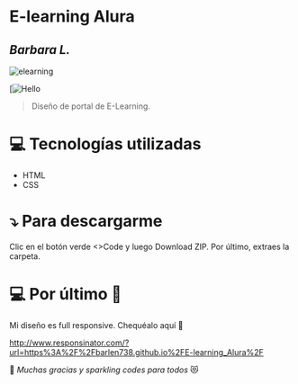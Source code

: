 # E-learning Alura
## _Barbara L._
![elearning](https://user-images.githubusercontent.com/81053467/213557532-e0a7871f-a8fb-4c81-a1b0-77ab14146c0d.png)


[![Hello](https://badgen.net/badge/hello/world/pink?icon=awesome)

>Diseño de portal de E-Learning.

# :computer: Tecnologías utilizadas

- HTML
- CSS

# :arrow_heading_down: Para descargarme

Clic en el botón verde <>Code y luego Download ZIP. Por último, extraes la carpeta. 

# :computer: Por último :iphone:

Mi diseño es full responsive. Chequéalo aquí :mag_right:

http://www.responsinator.com/?url=https%3A%2F%2Fbarlen738.github.io%2FE-learning_Alura%2F

:clap: <i>Muchas gracias y sparkling codes para todos</i> :heart_eyes_cat:
